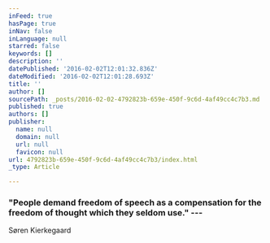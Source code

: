 ```yaml
---
inFeed: true
hasPage: true
inNav: false
inLanguage: null
starred: false
keywords: []
description: ''
datePublished: '2016-02-02T12:01:32.836Z'
dateModified: '2016-02-02T12:01:28.693Z'
title: ''
author: []
sourcePath: _posts/2016-02-02-4792823b-659e-450f-9c6d-4af49cc4c7b3.md
published: true
authors: []
publisher:
  name: null
  domain: null
  url: null
  favicon: null
url: 4792823b-659e-450f-9c6d-4af49cc4c7b3/index.html
_type: Article

---
```

### "People demand freedom of speech as a compensation for the freedom of thought which they seldom use."   --- 
Søren Kierkegaard